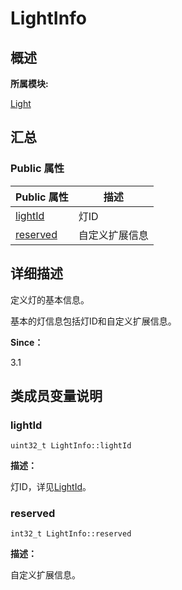 # LightInfo


## **概述**

**所属模块:**

[Light](_light.md)


## **汇总**


### Public 属性

  | Public&nbsp;属性 | 描述 | 
| -------- | -------- |
| [lightId](#lightid) | 灯ID | 
| [reserved](#reserved) | 自定义扩展信息 | 


## **详细描述**

定义灯的基本信息。

基本的灯信息包括灯ID和自定义扩展信息。

**Since：**

3.1


## **类成员变量说明**


### lightId

  
```
uint32_t LightInfo::lightId
```

**描述：**

灯ID，详见[LightId](_light.md#lightid)。


### reserved

  
```
int32_t LightInfo::reserved
```

**描述：**

自定义扩展信息。
